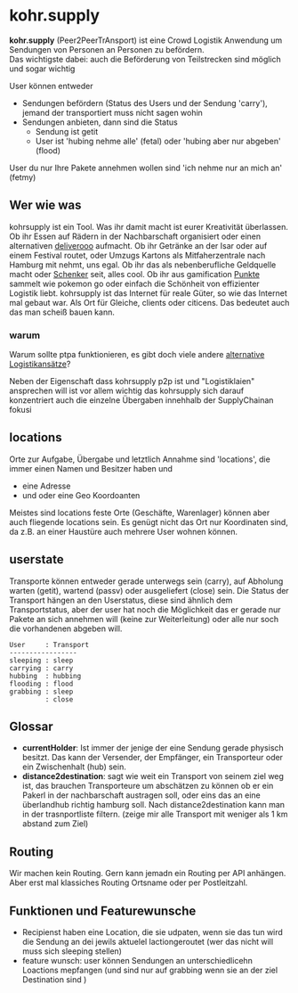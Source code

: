 # kohr.supply

**kohr.supply** (Peer2PeerTrAnsport) ist eine Crowd Logistik Anwendung um Sendungen von Personen an Personen zu befördern.  
Das wichtigste dabei: auch die Beförderung von Teilstrecken sind möglich und sogar wichtig

User können entweder

*   Sendungen befördern (Status des Users und der Sendung 'carry'), jemand der transportiert muss nicht sagen wohin
*   Sendungen anbieten, dann sind die Status
    *   Sendung ist getit
    *   User ist 'hubing nehme alle' (fetal) oder 'hubing aber nur abgeben' (flood)

User du nur Ihre Pakete annehmen wollen sind 'ich nehme nur an mich an' (fetmy)

## Wer wie was

kohrsupply ist ein Tool. Was ihr damit macht ist eurer Kreativität überlassen. Ob ihr Essen auf Rädern in der Nachbarschaft organisiert oder einen alternativen [deliverooo](https://deliveroo.de) aufmacht. Ob ihr Getränke an der Isar oder auf einem Festival routet, oder Umzugs Kartons als Mitfaherzentrale nach Hamburg mit nehmt, uns egal. Ob ihr das als nebenberufliche Geldquelle macht oder [Schenker](https://schenker.com) seit, alles cool. Ob ihr aus gamification [Punkte](./reputation) sammelt wie pokemon go oder einfach die Schönheit von effizienter Logistik liebt. kohrsupply ist das Internet für reale Güter, so wie das Internet mal gebaut war. Als Ort für Gleiche, clients oder citicens. Das bedeutet auch das man scheiß bauen kann.

### warum

Warum sollte ptpa funktionieren, es gibt doch viele andere [alternative Logistikansätze](http://regionales-wirtschaften-wiki.de/Netzlogistik_Abgrenzung)?

Neben der Eigenschaft dass kohrsupply p2p ist und "Logistiklaien" ansprechen will ist vor allem wichtig das kohrsupply sich darauf konzentriert auch die einzelne Übergaben innehhalb der SupplyChainan fokusi


## locations

Orte zur Aufgabe, Übergabe und letztlich Annahme sind 'locations', die immer einen Namen und Besitzer haben und

*   eine Adresse
*   und oder eine Geo Koordoanten

Meistes sind locations feste Orte (Geschäfte, Warenlager) können aber auch fliegende locations sein. Es genügt nicht das Ort nur Koordinaten sind, da z.B. an einer Haustüre auch mehrere User wohnen können.

## userstate

Transporte können entweder gerade unterwegs sein (carry), auf Abholung warten (getit), wartend (passv) oder ausgeliefert (close) sein. Die Status der Transport hängen an den Userstatus, diese sind ähnlich dem Transportstatus, aber der user hat noch die Möglichkeit das er gerade nur Pakete an sich annehmen will (keine zur Weiterleitung) oder alle nur soch die vorhandenen abgeben will.

    User     : Transport
    -----------------
    sleeping : sleep
    carrying : carry
    hubbing  : hubbing
    flooding : flood
    grabbing : sleep
             : close


## Glossar

* __currentHolder__: Ist immer der jenige der eine Sendung gerade physisch besitzt. Das kann der Versender, der Empfänger, ein Transporteur oder ein Zwischenhalt (hub) sein. 
* __distance2destination__: sagt wie weit ein Transport von seinem ziel weg ist, das brauchen Transporteure um abschätzen zu können ob er ein Pakerl in der nachbarschaft austragen soll, oder eins das an eine überlandhub richtig hamburg soll. Nach distance2destination kann man in der trasnportliste filtern. (zeige mir alle Transport mit weniger als 1 km abstand zum Ziel)



## Routing

Wir machen kein Routing. Gern kann jemadn ein Routing per API anhängen. Aber erst mal klassiches Routing Ortsname oder per Postleitzahl.

## Funktionen und Featurewunsche

* Recipienst haben eine Location, die sie udpaten, wenn sie das tun wird die Sendung an dei jewils aktuelel lactiongeroutet (wer das nicht will muss sich sleeping stellen) 
* feature wunsch: user können Sendungen an unterschiedlicehn Loactions mepfangen (und sind nur auf grabbing wenn sie an der ziel Destination sind )
